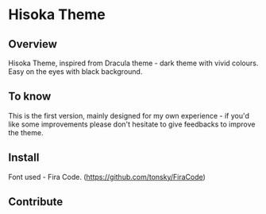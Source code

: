 # Hisoka Theme

## Overview
Hisoka Theme, inspired from Dracula theme - dark theme with vivid colours. Easy on the eyes with black background.

## To know
This is the first version, mainly designed for my own experience - if you'd like some improvements please don't hesitate to give feedbacks to improve the theme.

## Install
Font used - Fira Code. (https://github.com/tonsky/FiraCode)


## Contribute